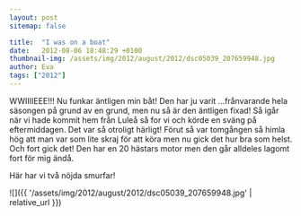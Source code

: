 ```yaml
---
layout: post
sitemap: false

title:  "I was on a boat"
date:   2012-08-06 18:48:29 +0100
thumbnail-img: /assets/img/2012/august/2012/dsc05039_207659948.jpg
author: Eva
tags: ["2012"]
---
```


WWIIIIEEE!!! Nu funkar äntligen min båt! Den har ju varit ...frånvarande hela säsongen på grund av en grund, men nu så är den äntligen fixad! Så igår när vi hade kommit hem från Luleå så for vi och körde en sväng på eftermiddagen. Det var så otroligt härligt! Förut så var tomgången så himla hög att man var som lite skraj för att köra men nu gick det hur bra som helst. Och fort gick det! Den har en 20 hästars motor men den går alldeles lagomt fort för mig ändå. 

Här har vi två nöjda smurfar!

![]({{ '/assets/img/2012/august/2012/dsc05039_207659948.jpg'  | relative_url }})

